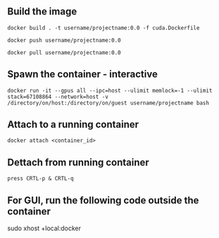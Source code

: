 ## Build the image

    docker build . -t username/projectname:0.0 -f cuda.Dockerfile

    docker push username/projectname:0.0

    docker pull username/projectname:0.0

## Spawn the container - interactive

    docker run -it --gpus all --ipc=host --ulimit memlock=-1 --ulimit stack=67108864 --network=host -v /directory/on/host:/directory/on/guest username/projectname bash

## Attach to a running container

    docker attach <container_id>

## Dettach from running container

    press CRTL-p & CRTL-q


## For GUI, run the following code outside the container

sudo xhost +local:docker